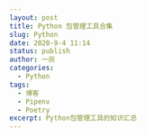 ```yaml
---
layout: post
title: Python 包管理工具合集
slug: Python
date: 2020-9-4 11:14
status: publish
author: 一灰
categories: 
  - Python
tags: 
  - 博客
  - Pipenv
  - Poetry
excerpt: Python包管理工具的知识汇总
---
```

